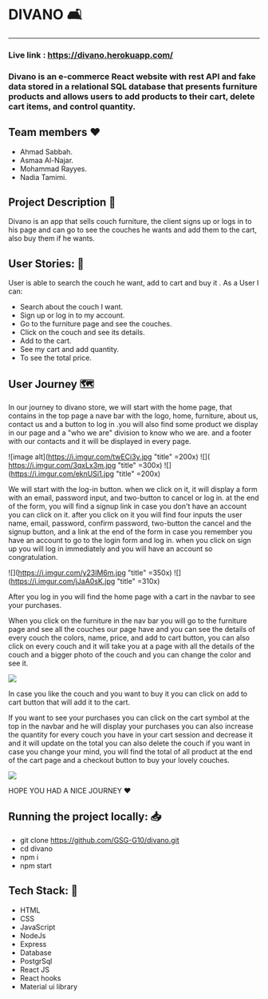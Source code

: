 # DIVANO :couch_and_lamp: 

---

 
### Live link : https://divano.herokuapp.com/

### Divano is an e-commerce React website with rest API and fake data stored in a relational SQL database that presents furniture products and allows users to add products to their cart, delete cart items, and control quantity.

## Team members :heart: 
 * Ahmad Sabbah.
 * Asmaa Al-Najar.
 * Mohammad Rayyes.
 * Nadia Tamimi.


## Project Description :page_facing_up: 
 
Divano is an app that sells couch furniture, the client signs up or logs in to his page and can go to see the couches he wants and add them to the cart, also buy them if he wants.
 

## User Stories: :closed_book: 
User is able to search the couch he want, add to cart and buy it .
As a User I can:

 *  Search about the couch I want.
 *  Sign up or log in to my account.
 *  Go to the furniture page and see the couches.
 *  Click on the couch and see its details.
 *  Add to the cart.
 *  See my cart and add quantity.
 *  To see the total price.


## User Journey :world_map: 

In our journey to divano store, we will start with the home page, that contains in the top page a nave bar with the logo, home, furniture, about us, contact us and a button to log in .you will also find some product we display in our page and a "who we are" division to know who we are. and a footer with our contacts and it will be displayed in every page.


![image alt](https://i.imgur.com/twECi3y.jpg "title" =200x)  ![]( https://i.imgur.com/3qxLx3m.jpg "title" =300x) ![](https://i.imgur.com/eknUSi1.jpg "title" =200x)




We will start with the log-in button. when we click on it, it will display a form with an email, password input, and two-button to cancel or log in. at the end of the form, you will find a signup link in case you don't have an account you can click on it. after you click on it you will find four inputs the user name, email, password, confirm password, two-button the cancel and the signup button, and a link at the end of the form in case you remember you have an account to go to the login form and log in. when you click on sign up you will log in immediately and you will have an account so congratulation.

![](https://i.imgur.com/y23lM6m.jpg "title" =350x) ![](https://i.imgur.com/jJaA0sK.jpg "title" =310x)


After you log in you will find the home page with a cart in the navbar to see your purchases.

When you click on the furniture in the nav bar you will go to the furniture page and see all the couches our page have and you can see the details of every couch the colors, name, price, and add to cart button, you can also click on every couch and it will take you at a page with all the details of the couch and a bigger photo of the couch and you can change the color and see it.

![](https://i.imgur.com/2es2JXF.jpg)



In case you like the couch and you want to buy it you can click on add to cart button that will add it to the cart.

If you want to see your purchases you can click on the cart symbol at the top in the navbar and he will display your purchases you can also increase the quantity for every couch you have in your cart session and decrease it and it will update on the total you can also delete the couch if you want in case you change your mind, you will find the total of all product at the end of the cart page and a checkout button to buy your lovely couches.

![](https://i.imgur.com/aJvFDTe.jpg )

HOPE YOU HAD A NICE JOURNEY :hearts: 

## Running the project locally: :inbox_tray: 

- git clone https://github.com/GSG-G10/divano.git
- cd divano
- npm i
- npm start


## Tech Stack: :page_with_curl: 

- HTML
- CSS
- JavaScript
- NodeJs
- Express
- Database 
- PostgrSql
- React JS
- React hooks 
- Material ui library